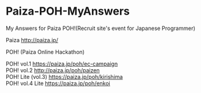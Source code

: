 Paiza-POH-MyAnswers
===================

  My Answers for Paiza POH!(Recruit site's event for Japanese Programmer)


Paiza http://paiza.jp/

POH! (Paiza Online Hackathon)

POH! vol.1 https://paiza.jp/poh/ec-campaign  
POH! vol.2 http://paiza.jp/poh/paizen  
POH! Lite (vol.3) https://paiza.jp/poh/kirishima  
POH! vol.4 Lite https://paiza.jp/poh/enkoi  
